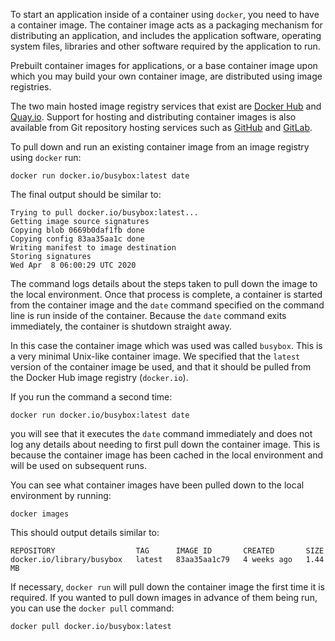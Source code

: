 To start an application inside of a container using `docker`, you need to have a container image. The container image acts as a packaging mechanism for distributing an application, and includes the application software, operating system files, libraries and other software required by the application to run.

Prebuilt container images for applications, or a base container image upon which you may build your own container image, are distributed using image registries.

The two main hosted image registry services that exist are [Docker Hub](https://hub.docker.com/) and [Quay.io](https://quay.io/). Support for hosting and distributing container images is also available from Git repository hosting services such as [GitHub](http://github.com/) and [GitLab](https://gitlab.com/).

To pull down and run an existing container image from an image registry using `docker` run:

```execute
docker run docker.io/busybox:latest date
```

The final output should be similar to:

```
Trying to pull docker.io/busybox:latest...
Getting image source signatures
Copying blob 0669b0daf1fb done
Copying config 83aa35aa1c done
Writing manifest to image destination
Storing signatures
Wed Apr  8 06:00:29 UTC 2020
```

The command logs details about the steps taken to pull down the image to the local environment. Once that process is complete, a container is started from the container image and the `date` command specified on the command line is run inside of the container. Because the `date` command exits immediately, the container is shutdown straight away.

In this case the container image which was used was called `busybox`. This is a very minimal Unix-like container image. We specified that the `latest` version of the container image be used, and that it should be pulled from the Docker Hub image registry (`docker.io`).

If you run the command a second time:

```execute
docker run docker.io/busybox:latest date
```

you will see that it executes the `date` command immediately and does not log any details about needing to first pull down the container image. This is because the container image has been cached in the local environment and will be used on subsequent runs.

You can see what container images have been pulled down to the local environment by running:

```execute
docker images
```

This should output details similar to:

```
REPOSITORY                  TAG      IMAGE ID       CREATED       SIZE
docker.io/library/busybox   latest   83aa35aa1c79   4 weeks ago   1.44 MB
```

If necessary, `docker run` will pull down the container image the first time it is required. If you wanted to pull down images in advance of them being run, you can use the `docker pull` command:

```execute
docker pull docker.io/busybox:latest
```
